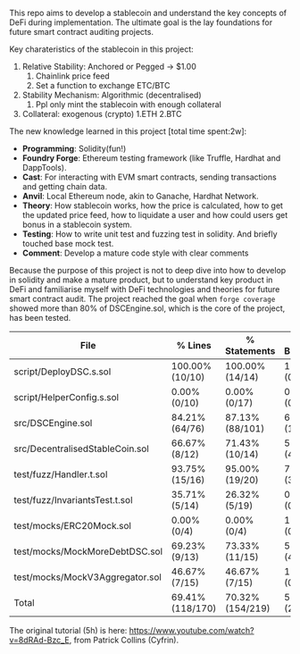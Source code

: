 This repo aims to develop a stablecoin and understand the key concepts of DeFi during implementation. The ultimate goal is the lay foundations for future smart contract auditing projects.

Key charateristics of the stablecoin in this project:

1. Relative Stability: Anchored or Pegged -> $1.00
   1. Chainlink price feed
   2. Set a function to exchange ETC/BTC
2. Stability Mechanism: Algorithmic (decentralised)
   1. Ppl only mint the stablecoin with enough collateral
3. Collateral: exogenous (crypto)
   1.ETH
   2.BTC

The new knowledge learned in this project [total time spent:2w]:

- **Programming**: Solidity(fun!)
- **Foundry Forge**: Ethereum testing framework (like Truffle, Hardhat and DappTools).
- **Cast**: For interacting with EVM smart contracts, sending transactions and getting chain data.
- **Anvil**: Local Ethereum node, akin to Ganache, Hardhat Network.
- **Theory**: How stablecoin works, how the price is calculated, how to get the updated price feed, how to liquidate a user and how could users get bonus in a stablecoin system.
- **Testing**: How to write unit test and fuzzing test in solidity. And briefly touched base mock test.
- **Comment**: Develop a mature code style with clear comments

Because the purpose of this project is not to deep dive into how to develop in solidity and make a mature product, but to understand key product in DeFi and familiarise myself with DeFi technologies and theories for future smart contract audit. The project reached the goal when `forge coverage` showed more than 80% of DSCEngine.sol, which is the core of the project, has been tested.

| File                            | % Lines          | % Statements     | % Branches     | % Funcs        |
| ------------------------------- | ---------------- | ---------------- | -------------- | -------------- |
| script/DeployDSC.s.sol          | 100.00% (10/10)  | 100.00% (14/14)  | 100.00% (0/0)  | 100.00% (1/1)  |
| script/HelperConfig.s.sol       | 0.00% (0/10)     | 0.00% (0/17)     | 0.00% (0/2)    | 0.00% (0/2)    |
| src/DSCEngine.sol               | 84.21% (64/76)   | 87.13% (88/101)  | 68.75% (11/16) | 75.86% (22/29) |
| src/DecentralisedStableCoin.sol | 66.67% (8/12)    | 71.43% (10/14)   | 50.00% (4/8)   | 100.00% (2/2)  |
| test/fuzz/Handler.t.sol         | 93.75% (15/16)   | 95.00% (19/20)   | 75.00% (3/4)   | 100.00% (3/3)  |
| test/fuzz/InvariantsTest.t.sol  | 35.71% (5/14)    | 26.32% (5/19)    | 0.00% (0/2)    | 50.00% (1/2)   |
| test/mocks/ERC20Mock.sol        | 0.00% (0/4)      | 0.00% (0/4)      | 100.00% (0/0)  | 0.00% (0/4)    |
| test/mocks/MockMoreDebtDSC.sol  | 69.23% (9/13)    | 73.33% (11/15)   | 50.00% (4/8)   | 100.00% (2/2)  |
| test/mocks/MockV3Aggregator.sol | 46.67% (7/15)    | 46.67% (7/15)    | 100.00% (0/0)  | 40.00% (2/5)   |
| Total                           | 69.41% (118/170) | 70.32% (154/219) | 55.00% (22/40) | 66.00% (33/50) |

The original tutorial (5h) is here: https://www.youtube.com/watch?v=8dRAd-Bzc_E, from Patrick Collins (Cyfrin).
